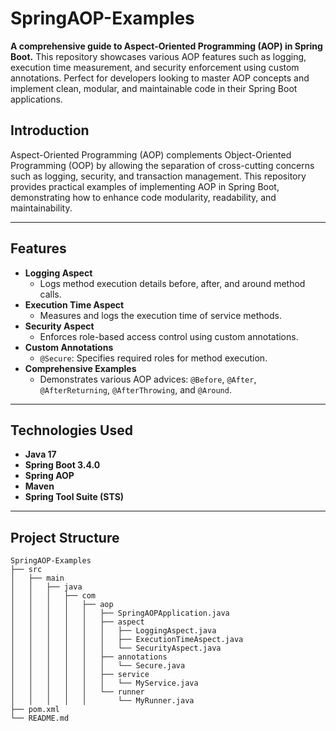 # SpringAOP-Examples

**A comprehensive guide to Aspect-Oriented Programming (AOP) in Spring Boot.** This repository showcases various AOP features such as logging, execution time measurement, and security enforcement using custom annotations. Perfect for developers looking to master AOP concepts and implement clean, modular, and maintainable code in their Spring Boot applications.

## Introduction

Aspect-Oriented Programming (AOP) complements Object-Oriented Programming (OOP) by allowing the separation of cross-cutting concerns such as logging, security, and transaction management. This repository provides practical examples of implementing AOP in Spring Boot, demonstrating how to enhance code modularity, readability, and maintainability.

---

## Features

- **Logging Aspect**
  - Logs method execution details before, after, and around method calls.
- **Execution Time Aspect**
  - Measures and logs the execution time of service methods.
- **Security Aspect**
  - Enforces role-based access control using custom annotations.
- **Custom Annotations**
  - `@Secure`: Specifies required roles for method execution.
- **Comprehensive Examples**
  - Demonstrates various AOP advices: `@Before`, `@After`, `@AfterReturning`, `@AfterThrowing`, and `@Around`.

---

## Technologies Used

- **Java 17**
- **Spring Boot 3.4.0**
- **Spring AOP**
- **Maven**
- **Spring Tool Suite (STS)**

---

## Project Structure

```plaintext
SpringAOP-Examples
├── src
│   ├── main
│   │   ├── java
│   │   │   ├── com
│   │   │   │   ├── aop
│   │   │   │   │   ├── SpringAOPApplication.java
│   │   │   │   │   ├── aspect
│   │   │   │   │   │   ├── LoggingAspect.java
│   │   │   │   │   │   ├── ExecutionTimeAspect.java
│   │   │   │   │   │   └── SecurityAspect.java
│   │   │   │   │   ├── annotations
│   │   │   │   │   │   └── Secure.java
│   │   │   │   │   ├── service
│   │   │   │   │   │   └── MyService.java
│   │   │   │   │   └── runner
│   │   │   │   │       └── MyRunner.java
├── pom.xml
└── README.md


